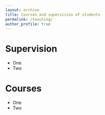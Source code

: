 ```yaml
---
layout: archive 
title: Courses and supervision of students 
permalink: /teaching/
author_profile: true
---
```


# Supervision 
- One
- Two

# Courses
- One
- Two

